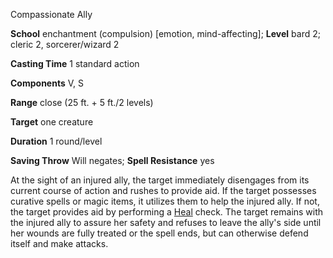 Compassionate Ally

**School** enchantment (compulsion) [emotion, mind-affecting]; **Level** bard 2; cleric 2, sorcerer/wizard 2

**Casting Time** 1 standard action

**Components** V, S

**Range** close (25 ft. + 5 ft./2 levels)

**Target** one creature

**Duration** 1 round/level

**Saving Throw** Will negates; **Spell Resistance** yes

At the sight of an injured ally, the target immediately disengages from its current course of action and rushes to provide aid. If the target possesses curative spells or magic items, it utilizes them to help the injured ally. If not, the target provides aid by performing a [Heal](skills/heal.md#_heal) check. The target remains with the injured ally to assure her safety and refuses to leave the ally's side until her wounds are fully treated or the spell ends, but can otherwise defend itself and make attacks.

